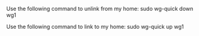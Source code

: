Use the following command to unlink from my home:
    sudo wg-quick down wg1

Use the following command to link to my home:
    sudo wg-quick up wg1
